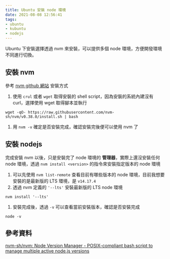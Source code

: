 ```yaml
---
title: Ubuntu 安裝 node 環境
date: 2021-08-08 12:56:41
tags:
- ubuntu
- kubuntu
- nodejs
---
```


Ubuntu 下安裝選擇透過 nvm 來安裝，可以提供多個 node 環境，方便開發環境不同進行切換。

## 安裝 nvm

參考 [nvm github 網站](https://github.com/nvm-sh/nvm#install--update-script) 安裝方式

1. 使用 `crul` 或者 `wget` 取得安裝的 shell script，因為安裝的系統內建沒有 curl，選擇使用 wget 取得腳本並執行

  ```shell
  wget -qO- https://raw.githubusercontent.com/nvm-sh/nvm/v0.38.0/install.sh | bash
  ```

1. 用 `nvm -v` 確定是否安裝完成，確認安裝完後便可以使用 nvm 了

## 安裝 nodejs

完成安裝 nvm 以後，只是安裝完了 node 環境的 **管理器**，實際上還沒安裝任何 node 環境，透過 `nvm install <version>` 的指令來安裝指定版本的 node 環境

1. 可以先使用 `nvm list-remote` 查看目前有哪些版本的 node 環境，目前我想要安裝的是最新版的 LTS 環境，是 `v14.17.4`
1. 透過 nvm 定義的 `'--lts'` 安裝最新版的 LTS node 環境

  ```shell
  nvm install '--lts'
  ```

1. 安裝完成後，透過 `-v` 可以查看當前安裝版本，確認是否安裝完成

  ```shell
  node -v
  ```

## 參考資料
[nvm-sh/nvm: Node Version Manager - POSIX-compliant bash script to manage multiple active node.js versions](https://github.com/nvm-sh/nvm)

